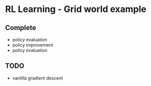 # RL Learning - Grid world example

## Complete
- policy evaluation
- policy improvement
- policy evaluation

## TODO
- vanlilla gradient descent


